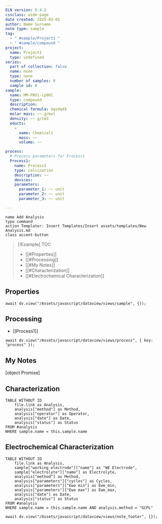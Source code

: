 ```yaml
---
ELN version: 0.4.2
cssclass: wide-page
date created: 2025-03-01
author: Name Surname
note type: sample
tag:
  - " #sample/Project1 "
  - " #sample/compound "
project:
  name: Project1
  type: undefined
series:
  part of collection: false
  name: none
  type: none
  number of samples: 0
  sample id: 0
sample:
  name: MM-PRO1-cp001
  type: compound
  description: 
  chemical formula: $qsdqd$
  molar mass: ~~ g/mol
  density: ~~ g/cm3
  educts: 
    -
      name: Chemical1
      mass: ~~
      volume: ~~

process:
  # Process parameters for Process1
  Process1:
    name: Process1
    type: calcination
    description: ~~
    devices: 
    parameters:
      parameter_1: ~~ unit
      parameter_2: ~~ unit
      parameter_3: ~~ unit

---
```


```button
name Add Analysis
type command
action Templater: Insert Templates/Insert assets/templates/New Analysis.md
class accent-button
```


> [!Example] TOC
> - [[#Properties]]
> - [[#Processing]]
> - [[#My Notes]]
> - [[#Characterization]]
> - [[#Electrochemical Characterization]]

## Properties

```dataviewjs
await dv.view("/Assets/javascript/dataview/views/sample", {});
```

## Processing

- [[Process1]]
```dataviewjs
await dv.view("/Assets/javascript/dataview/views/process", { key: "process" });
```


## My Notes

[object Promise]

## Characterization

```dataview
TABLE WITHOUT ID
    file.link as Analysis,
    analysis["method"] as Method,
    analysis["operator"] as Operator,
    analysis["date"] as Date,
    analysis["status"] as Status
FROM #analysis
WHERE sample.name = this.sample.name
```

## Electrochemical Characterization

```dataview
TABLE WITHOUT ID
    file.link as Analysis,
    sample["working electrode"]["name"] as "WE Electrode",
    sample["electrolyte"]["name"] as Electrolyte,
    analysis["method"] as Method,
    analysis["parameters"]["cycles"] as Cycles,
    analysis["parameters"]["Ewe min"] as Ewe_min,
    analysis["parameters"]["Ewe max"] as Ewe_max,
    analysis["date"] as Date,
    analysis["status"] as Status
FROM #analysis
WHERE sample.name = this.sample.name AND analysis.method = "GCPL"
```

```dataviewjs
await dv.view("/Assets/javascript/dataview/views/note_footer", {});
```